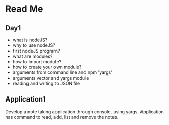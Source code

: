 
# Read Me

## Day1

* what is nodeJS?
* why to use nodeJS?
* first nodeJS program?
* what are modules?
* how to import module?
* how to create your own module?
* arguments from command line and npm 'yargs'
* arguments vector and yargs module
* reading and writing to JSON file

## Application1

  Develop a note taking application through console, using yargs. Application has command to read, add, list and remove the notes.
